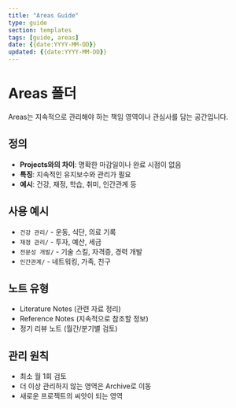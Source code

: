 ```yaml
---
title: "Areas Guide"
type: guide
section: templates
tags: [guide, areas]
date: {{date:YYYY-MM-DD}}
updated: {{date:YYYY-MM-DD}}
---
```


# Areas 폴더

Areas는 지속적으로 관리해야 하는 책임 영역이나 관심사를 담는 공간입니다.

## 정의
- **Projects와의 차이**: 명확한 마감일이나 완료 시점이 없음
- **특징**: 지속적인 유지보수와 관리가 필요
- **예시**: 건강, 재정, 학습, 취미, 인간관계 등

## 사용 예시
- `건강 관리/` - 운동, 식단, 의료 기록
- `재정 관리/` - 투자, 예산, 세금
- `전문성 개발/` - 기술 스킬, 자격증, 경력 개발
- `인간관계/` - 네트워킹, 가족, 친구

## 노트 유형
- Literature Notes (관련 자료 정리)
- Reference Notes (지속적으로 참조할 정보)
- 정기 리뷰 노트 (월간/분기별 검토)

## 관리 원칙
- 최소 월 1회 검토
- 더 이상 관리하지 않는 영역은 Archive로 이동
- 새로운 프로젝트의 씨앗이 되는 영역
